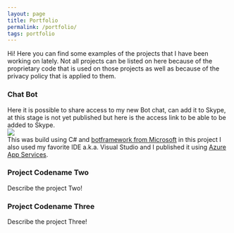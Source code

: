 ```yaml
---
layout: page
title: Portfolio
permalink: /portfolio/
tags: portfolio
---
```


Hi! Here you can find some examples of the projects that I have been working on lately. Not all projects can be listed on here because of the proprietary code that is used on those projects as well as because of the privacy policy that is applied to them.

### Chat Bot

Here it is possible to share access to my new Bot chat, can add it to Skype, at this stage is not yet published but here is the access link to be able to be added to Skype.
<br />
<a href='https://join.skype.com/bot/ee70be70-8a69-47d6-8cc9-c02287387f38'><img src='https://dev.botframework.com/Client/Images/Add-To-Skype-Buttons.png'/></a>
<br />
This was build using C# and [botframework from Microsoft](https://dev.botframework.com/) in this project I also used my favorite IDE a.k.a. Visual Studio and I published it using [Azure App Services](https://azure.microsoft.com/en/services/app-service/web/).

### Project Codename Two

Describe the project Two!

### Project Codename Three

Describe the project Three!

